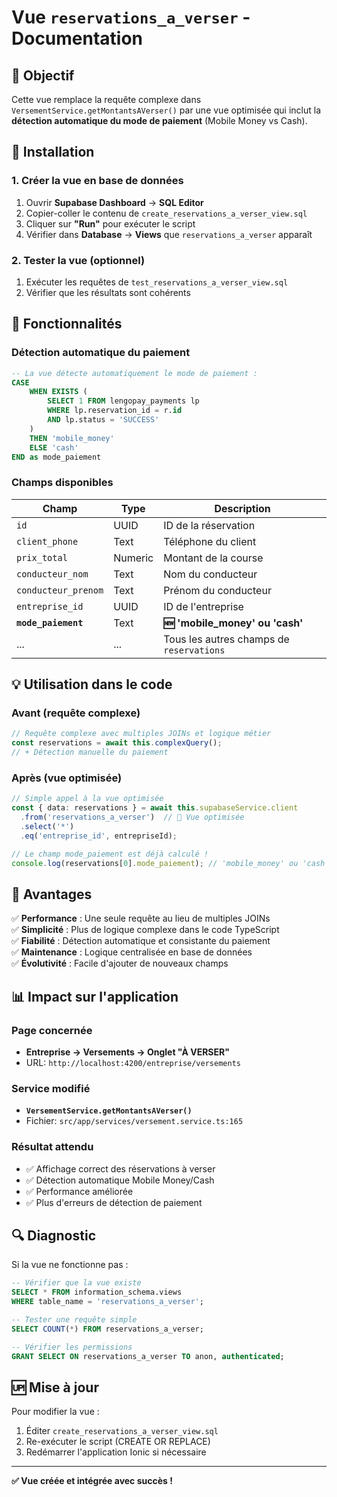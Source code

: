 # Vue `reservations_a_verser` - Documentation

## 🎯 Objectif

Cette vue remplace la requête complexe dans `VersementService.getMontantsAVerser()` par une vue optimisée qui inclut la **détection automatique du mode de paiement** (Mobile Money vs Cash).

## 🚀 Installation

### 1. Créer la vue en base de données

1. Ouvrir **Supabase Dashboard** → **SQL Editor**
2. Copier-coller le contenu de `create_reservations_a_verser_view.sql`
3. Cliquer sur **"Run"** pour exécuter le script
4. Vérifier dans **Database** → **Views** que `reservations_a_verser` apparaît

### 2. Tester la vue (optionnel)

1. Exécuter les requêtes de `test_reservations_a_verser_view.sql`
2. Vérifier que les résultats sont cohérents

## 🔧 Fonctionnalités

### Détection automatique du paiement

```sql
-- La vue détecte automatiquement le mode de paiement :
CASE 
    WHEN EXISTS (
        SELECT 1 FROM lengopay_payments lp 
        WHERE lp.reservation_id = r.id 
        AND lp.status = 'SUCCESS'
    ) 
    THEN 'mobile_money'
    ELSE 'cash'
END as mode_paiement
```

### Champs disponibles

| Champ | Type | Description |
|-------|------|-------------|
| `id` | UUID | ID de la réservation |
| `client_phone` | Text | Téléphone du client |
| `prix_total` | Numeric | Montant de la course |
| `conducteur_nom` | Text | Nom du conducteur |
| `conducteur_prenom` | Text | Prénom du conducteur |
| `entreprise_id` | UUID | ID de l'entreprise |
| **`mode_paiement`** | Text | **🆕 'mobile_money' ou 'cash'** |
| ... | ... | Tous les autres champs de `reservations` |

## 💡 Utilisation dans le code

### Avant (requête complexe)
```typescript
// Requête complexe avec multiples JOINs et logique métier
const reservations = await this.complexQuery();
// + Détection manuelle du paiement
```

### Après (vue optimisée)
```typescript
// Simple appel à la vue optimisée
const { data: reservations } = await this.supabaseService.client
  .from('reservations_a_verser')  // 🎯 Vue optimisée
  .select('*')
  .eq('entreprise_id', entrepriseId);

// Le champ mode_paiement est déjà calculé !
console.log(reservations[0].mode_paiement); // 'mobile_money' ou 'cash'
```

## 🎯 Avantages

✅ **Performance** : Une seule requête au lieu de multiples JOINs  
✅ **Simplicité** : Plus de logique complexe dans le code TypeScript  
✅ **Fiabilité** : Détection automatique et consistante du paiement  
✅ **Maintenance** : Logique centralisée en base de données  
✅ **Évolutivité** : Facile d'ajouter de nouveaux champs  

## 📊 Impact sur l'application

### Page concernée
- **Entreprise → Versements → Onglet "À VERSER"**
- URL: `http://localhost:4200/entreprise/versements`

### Service modifié
- **`VersementService.getMontantsAVerser()`** 
- Fichier: `src/app/services/versement.service.ts:165`

### Résultat attendu
- ✅ Affichage correct des réservations à verser
- ✅ Détection automatique Mobile Money/Cash
- ✅ Performance améliorée
- ✅ Plus d'erreurs de détection de paiement

## 🔍 Diagnostic

Si la vue ne fonctionne pas :

```sql
-- Vérifier que la vue existe
SELECT * FROM information_schema.views 
WHERE table_name = 'reservations_a_verser';

-- Tester une requête simple
SELECT COUNT(*) FROM reservations_a_verser;

-- Vérifier les permissions
GRANT SELECT ON reservations_a_verser TO anon, authenticated;
```

## 🆙 Mise à jour

Pour modifier la vue :
1. Éditer `create_reservations_a_verser_view.sql`
2. Re-exécuter le script (CREATE OR REPLACE)
3. Redémarrer l'application Ionic si nécessaire

---

**✅ Vue créée et intégrée avec succès !**